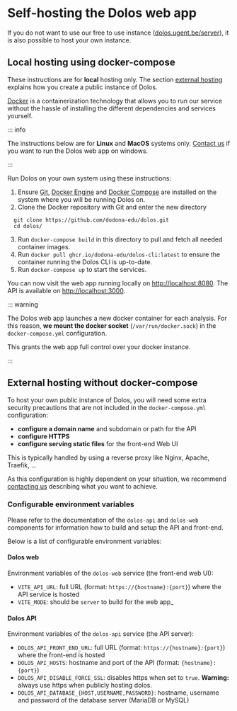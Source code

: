 # Self-hosting the Dolos web app

If you do not want to use our free to use instance ([dolos.ugent.be/server](https://dolos.ugent.be/server)),
it is also possible to host your own instance.

## Local hosting using docker-compose

These instructions are for **local** hosting only. The section [external hosting](#external-hosting-without-docker-compose) explains how you create a public instance of Dolos.

[Docker](https://www.docker.com/) is a containerization technology that allows you to run our service without the hassle of installing the different dependencies and services yourself.

::: info

The instructions below are for **Linux** and **MacOS** systems only.
[Contact us](/about/contact) if you want to run the Dolos web app on windows.

:::

Run Dolos on your own system using these instructions:

1. Ensure [Git](https://git-scm.com/downloads), [Docker Engine](https://docs.docker.com/engine/install/) and [Docker Compose](https://docs.docker.com/compose/install/) are installed on the system where you will be running Dolos on.
2. Clone the Docker repository with Git and enter the new directory
  ```
    git clone https://github.com/dodona-edu/dolos.git
    cd dolos/
  ```
3. Run `docker-compose build` in this directory to pull and fetch all needed container images.
4. Run `docker pull ghcr.io/dodona-edu/dolos-cli:latest` to ensure the container running the Dolos CLI is up-to-date.
5. Run `docker-compose up` to start the services.

You can now visit the web app running locally on <http://localhost:8080>.
The API is available on <http://localhost:3000>.

::: warning

The Dolos web app launches a new docker container for each analysis.
For this reason, **we mount the docker socket** (`/var/run/docker.sock`) in the `docker-compose.yml` configuration.

This grants the web app full control over your docker instance.

:::

## External hosting without docker-compose

To host your own public instance of Dolos, you will need some extra security precautions that are not included in the `docker-compose.yml` configuration:
- **configure a domain name** and subdomain or path for the API
- **configure HTTPS**
- **configure serving static files** for the front-end Web UI

This is typically handled by using a reverse proxy like Nginx, Apache, Traefik, ... 

As this configuration is highly dependent on your situation, we recommend [contacting us](/about/contact) describing what you want to achieve.

### Configurable environment variables

Please refer to the documentation of the `dolos-api` and `dolos-web` components for information how to build and setup the API and front-end.

Below is a list of configurable environment variables:

#### Dolos web
Environment variables of the `dolos-web` service (the front-end web UI):

- `VITE_API_URL`: full URL (format: `https://{hostname}:{port}`) where the API service is hosted
- `VITE_MODE`: should be `server` to build for the web app_

#### Dolos API 
Environment variables of the `dolos-api` service (the API server):

- `DOLOS_API_FRONT_END_URL`: full URL (format: `https://{hostname}:{port}`) where the front-end is hosted
- `DOLOS_API_HOSTS`: hostname and port of the API (format: `{hostname}:{port}`)
- `DOLOS_API_DISABLE_FORCE_SSL`: disables https when set to `true`. **Warning:** always use https when publicly hosting dolos.
- `DOLOS_API_DATABASE_{HOST,USERNAME,PASSWORD}`: hostname, username and password of the database server (MariaDB or MySQL)
